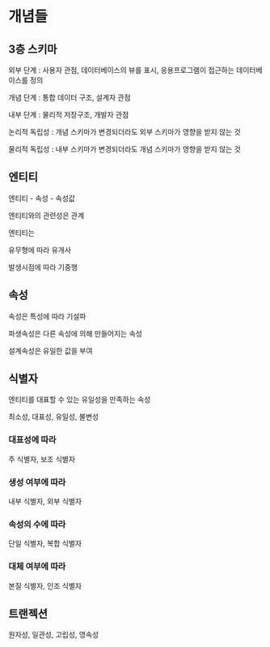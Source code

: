 # 개념들

## 3층 스키마

외부 단계 : 사용자 관점, 데이터베이스의 뷰를 표시, 응용프로그램이 접근하는 데이터베이스를 정의

개념 단계 : 통합 데이터 구조, 설계자 관점

내부 단계 : 물리적 저장구조, 개발자 관점

논리적 독립성 : 개념 스키마가 변경되더라도 외부 스키마가 영향을 받지 않는 것

물리적 독립성 : 내부 스키마가 변경되더라도 개념 스키마가 영향을 받지 않는 것

## 엔티티

엔티티 - 속성 - 속성값

엔티티와의 관련성은 관계

엔티티는 

유무형에 따라 유개사

발생시점에 따라 기중행

## 속성

속성은 특성에 따라 기설파 

파생속성은 다른 속성에 의해 만들어지는 속성

설계속성은 유일한 값을 부여

## 식별자

엔티티를 대표할 수 있는 유일성을 만족하는 속성

최소성, 대표성, 유일성, 불변성

### 대표성에 따라

주 식별자, 보조 식별자

### 생성 여부에 따라

내부 식별자, 외부 식별자

### 속성의 수에 따라

단일 식별자, 복합 식별자

### 대체 여부에 따라

본질 식별자, 인조 식별자

## 트랜젝션

원자성, 일관성, 고립성, 영속성